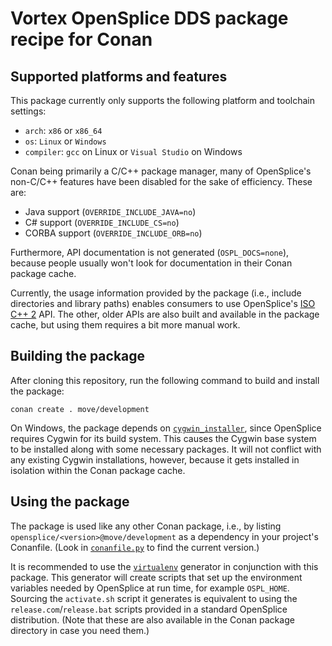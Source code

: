 Vortex OpenSplice DDS package recipe for Conan
==============================================

Supported platforms and features
--------------------------------
This package currently only supports the following platform and toolchain
settings:

  - `arch`: `x86` or `x86_64`
  - `os`: `Linux` or `Windows`
  - `compiler`: `gcc` on Linux or `Visual Studio` on Windows

Conan being primarily a C/C++ package manager, many of OpenSplice's
non-C/C++ features have been disabled for the sake of efficiency.
These are:

  - Java support (`OVERRIDE_INCLUDE_JAVA=no`)
  - C# support (`OVERRIDE_INCLUDE_CS=no`)
  - CORBA support (`OVERRIDE_INCLUDE_ORB=no`)

Furthermore, API documentation is not generated (`OSPL_DOCS=none`), because
people usually won't look for documentation in their Conan package cache.

Currently, the usage information provided by the package (i.e., include
directories and library paths) enables consumers to use OpenSplice's
[ISO C++ 2] API.  The other, older APIs are also built and available in the
package cache, but using them requires a bit more manual work.

Building the package
--------------------
After cloning this repository, run the following command to build and install
the package:

    conan create . move/development

On Windows, the package depends on [`cygwin_installer`], since OpenSplice
requires Cygwin for its build system.  This causes the Cygwin base system
to be installed along with some necessary packages.  It will not conflict
with any existing Cygwin installations, however, because it gets installed
in isolation within the Conan package cache.

Using the package
-----------------
The package is used like any other Conan package, i.e., by listing
`opensplice/<version>@move/development` as a dependency in your project's
Conanfile.  (Look in [`conanfile.py`] to find the current version.)

It is recommended to use the [`virtualenv`] generator in conjunction with
this package.  This generator will create scripts that set up the environment
variables needed by OpenSplice at run time, for example `OSPL_HOME`.
Sourcing the `activate.sh` script it generates is equivalent to using the
`release.com`/`release.bat` scripts provided in a standard OpenSplice
distribution.  (Note that these are also available in the Conan package
directory in case you need them.)


[ISO C++ 2]: http://download.prismtech.com/docs/Vortex/apis/ospl/isocpp2/html/index.html
[`conanfile.py`]: ./conanfile.py
[`cygwin_installer`]: https://docs.conan.io/en/latest/systems_cross_building/windows_subsystems.html
[`virtualenv`]: https://docs.conan.io/en/latest/reference/generators/virtualenv.html
